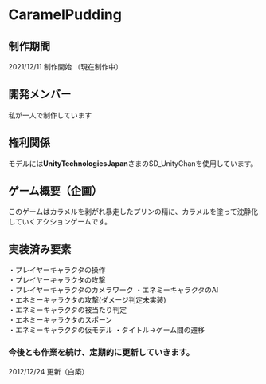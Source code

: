# CaramelPudding

## 制作期間
2021/12/11 制作開始 （現在制作中）

## 開発メンバー
私が一人で制作しています

## 権利関係
モデルには**UnityTechnologiesJapan**さまのSD_UnityChanを使用しています。

## ゲーム概要（企画）
このゲームはカラメルを剥がれ暴走したプリンの精に、カラメルを塗って沈静化していくアクションゲームです。

## 実装済み要素
・プレイヤーキャラクタの操作  
・プレイヤーキャラクタの攻撃  
・プレイヤーキャラクタのカメラワーク
・エネミーキャラクタのAI  
・エネミーキャラクタの攻撃(ダメージ判定未実装)  
・エネミーキャラクタの被当たり判定  
・エネミーキャラクタのスポーン  
・エネミーキャラクタの仮モデル 
・タイトル→ゲーム間の遷移  

### 今後とも作業を続け、定期的に更新していきます。
2012/12/24 更新（白築）
